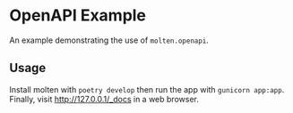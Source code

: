 # OpenAPI Example

An example demonstrating the use of `molten.openapi`.

## Usage

Install molten with `poetry develop` then run the app with `gunicorn
app:app`.  Finally, visit http://127.0.0.1/_docs in a web browser.
